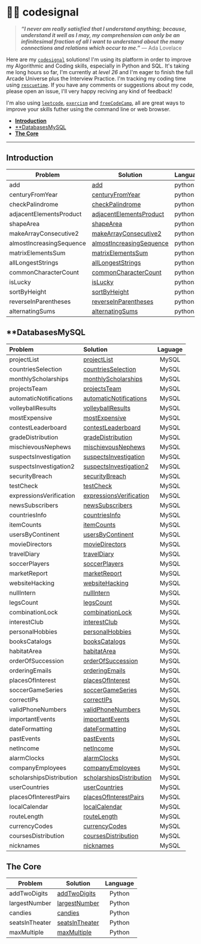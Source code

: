 # 👨‍💻 codesignal

> **_“I never am really satisfied that I understand anything; because, understand it well as I may, my comprehension can only be an infinitesimal fraction of all I want to understand about the many connections and relations which occur to me.”_**
> — Ada Lovelace

Here are my [`codesignal`](https://app.codesignal.com/profile/ofou) solutions! I'm using its platform in order to improve my Algorithmic and Coding skills, especially in Python and SQL. It's taking me long hours so far, I'm currently at _level 26_ and I'm eager to finish the full Arcade Universe plus the Interview Practice. I'm tracking my coding time using [`rescuetime`](rescuetime.com/rp/ofou/). If you have any comments or suggestions about my code, please open an issue, I'll very happy reciving any kind of feedback!

I'm also using [`leetcode`](https://github.com/ofou/leetcode), [`exercism`](https://github.com/ofou/exercism) and [`freeCodeCamp`](https://www.freecodecamp.org/ofou), all are great ways to improve your skills futher using the command line or web browser.

<!-- @import "[TOC]" {cmd="toc" depthFrom=2 depthTo=6 orderedList=false} -->

<!-- code_chunk_output -->

- [**Introduction**](#introduction)
- [**DatabasesMySQL](#databasesmysql)
- [**The Core**](#the-core)

<!-- /code_chunk_output -->

---

## **Introduction**

| Problem                  | Solution                   | Language |
|--------------------------|----------------------------|----------|
| add                      | [add]                      | python3  |
| centuryFromYear          | [centuryFromYear]          | python3  |
| checkPalindrome          | [checkPalindrome]          | python3  |
| adjacentElementsProduct  | [adjacentElementsProduct]  | python3  |
| shapeArea                | [shapeArea]                | python3  |
| makeArrayConsecutive2    | [makeArrayConsecutive2]    | python3  |
| almostIncreasingSequence | [almostIncreasingSequence] | python3  |
| matrixElementsSum        | [matrixElementsSum]        | python3  |
| allLongestStrings        | [allLongestStrings]        | python3  |
| commonCharacterCount     | [commonCharacterCount]     | python3  |
| isLucky                  | [isLucky]                  | python3  |
| sortByHeight             | [sortByHeight]             | python3  |
| reverseInParentheses     | [reverseInParentheses]     | python3  |
| alternatingSums          | [alternatingSums]          | python3  |


[add]: /arcade/intro/level-1/add.py
[centuryFromYear]: /arcade/intro/level-1/centuryFromYear.py
[checkPalindrome]: /arcade/intro/level-1/checkPalindrome.py
[adjacentElementsProduct]: /arcade/intro/level-2/adjacentElementsProduct.py
[shapeArea]: /arcade/intro/level-2/shapeArea.py
[makeArrayConsecutive2]: /arcade/intro/level-2/makeArrayConsecutive2.py
[almostIncreasingSequence]: /arcade/intro/level-2/almostIncreasingSequence.py
[matrixElementsSum]: /arcade/intro/level-2/matrixElementsSum.py
[allLongestStrings]: /arcade/intro/level-3/allLongestStrings.py
[commonCharacterCount]: /arcade/intro/level-3/commonCharacterCount.py
[isLucky]: /arcade/intro/level-3/isLucky.py
[sortByHeight]: /arcade/intro/level-3/sortByHeight.py
[reverseInParentheses]: /arcade/intro/level-3/reverseInParentheses.py
[alternatingSums]: /arcade/intro/level-4/alternatingSums.py


## **DatabasesMySQL

| Problem                  | Solution                   | Laguage |
|:-------------------------|:---------------------------|:-------:|
| projectList              | [projectList]              |  MySQL  |
| countriesSelection       | [countriesSelection]       |  MySQL  |
| monthlyScholarships      | [monthlyScholarships]      |  MySQL  |
| projectsTeam             | [projectsTeam]             |  MySQL  |
| automaticNotifications   | [automaticNotifications]   |  MySQL  |
| volleyballResults        | [volleyballResults]        |  MySQL  |
| mostExpensive            | [mostExpensive]            |  MySQL  |
| contestLeaderboard       | [contestLeaderboard]       |  MySQL  |
| gradeDistribution        | [gradeDistribution]        |  MySQL  |
| mischievousNephews       | [mischievousNephews]       |  MySQL  |
| suspectsInvestigation    | [suspectsInvestigation]    |  MySQL  |
| suspectsInvestigation2   | [suspectsInvestigation2]   |  MySQL  |
| securityBreach           | [securityBreach]           |  MySQL  |
| testCheck                | [testCheck]                |  MySQL  |
| expressionsVerification  | [expressionsVerification]  |  MySQL  |
| newsSubscribers          | [newsSubscribers]          |  MySQL  |
| countriesInfo            | [countriesInfo]            |  MySQL  |
| itemCounts               | [itemCounts]               |  MySQL  |
| usersByContinent         | [usersByContinent]         |  MySQL  |
| movieDirectors           | [movieDirectors]           |  MySQL  |
| travelDiary              | [travelDiary]              |  MySQL  |
| soccerPlayers            | [soccerPlayers]            |  MySQL  |
| marketReport             | [marketReport]             |  MySQL  |
| websiteHacking           | [websiteHacking]           |  MySQL  |
| nullIntern               | [nullIntern]               |  MySQL  |
| legsCount                | [legsCount]                |  MySQL  |
| combinationLock          | [combinationLock]          |  MySQL  |
| interestClub             | [interestClub]             |  MySQL  |
| personalHobbies          | [personalHobbies]          |  MySQL  |
| booksCatalogs            | [booksCatalogs]            |  MySQL  |
| habitatArea              | [habitatArea]              |  MySQL  |
| orderOfSuccession        | [orderOfSuccession]        |  MySQL  |
| orderingEmails           | [orderingEmails]           |  MySQL  |
| placesOfInterest         | [placesOfInterest]         |  MySQL  |
| soccerGameSeries         | [soccerGameSeries]         |  MySQL  |
| correctIPs               | [correctIPs]               |  MySQL  |
| validPhoneNumbers        | [validPhoneNumbers]        |  MySQL  |
| importantEvents          | [importantEvents]          |  MySQL  |
| dateFormatting           | [dateFormatting]           |  MySQL  |
| pastEvents               | [pastEvents]               |  MySQL  |
| netIncome                | [netIncome]                |  MySQL  |
| alarmClocks              | [alarmClocks]              |  MySQL  |
| companyEmployees         | [companyEmployees]         |  MySQL  |
| scholarshipsDistribution | [scholarshipsDistribution] |  MySQL  |
| userCountries            | [userCountries]            |  MySQL  |
| placesOfInterestPairs    | [placesOfInterestPairs]    |  MySQL  |
| localCalendar            | [localCalendar]            |  MySQL  |
| routeLength              | [routeLength]              |  MySQL  |
| currencyCodes            | [currencyCodes]            |  MySQL  |
| coursesDistribution      | [coursesDistribution]      |  MySQL  |
| nicknames                | [nicknames]                |  MySQL  |


[projectList]: /arcade/db/welcome-to-the-table/projectList.sql
[countriesSelection]: /arcade/db/welcome-to-the-table/countriesSelection.sql
[monthlyScholarships]: /arcade/db/welcome-to-the-table/monthlyScholarships.sql
[projectsTeam]: /arcade/db/welcome-to-the-table/projectsTeam.sql
[automaticNotifications]: /arcade/db/welcome-to-the-table/automaticNotifications.sql
[volleyballResults]: /arcade/db/always-leave-table-in-order/volleyballResults.sql
[mostExpensive]: /arcade/db/always-leave-table-in-order/mostExpensive.sql
[contestLeaderboard]: /arcade/db/always-leave-table-in-order/contestLeaderboard.sql
[gradeDistribution]: /arcade/db/always-leave-table-in-order/gradeDistribution.sql
[mischievousNephews]: /arcade/db/always-leave-table-in-order/mischievousNephews.sql
[suspectsInvestigation]: /arcade/db/would-you-like-the-second-meal/suspectsInvestigation.sql
[suspectsInvestigation2]: /arcade/db/would-you-like-the-second-meal/suspectsInvestigation2.sql
[securityBreach]: /arcade/db/would-you-like-the-second-meal/securityBreach.sql
[testCheck]: /arcade/db/would-you-like-the-second-meal/testCheck.sql
[expressionsVerification]: /arcade/db/would-you-like-the-second-meal/expressionsVerification.sql
[newsSubscribers]: /arcade/db/would-you-like-the-second-meal/newsSubscribers.sql
[countriesInfo]: /arcade/db/group-dishes-by-type/countriesInfo.sql
[itemCounts]: /arcade/db/group-dishes-by-type/itemCounts.sql
[usersByContinent]: /arcade/db/group-dishes-by-type/usersByContinent.sql
[movieDirectors]: /arcade/db/group-dishes-by-type/movieDirectors.sql
[travelDiary]: /arcade/db/group-dishes-by-type/travelDiary.sql
[soccerPlayers]: /arcade/db/group-dishes-by-type/soccerPlayers.sql
[marketReport]: /arcade/db/group-dishes-by-type/marketReport.sql
[websiteHacking]: /arcade/db/time-for-tricks/websiteHacking.sql
[nullIntern]: /arcade/db/time-for-tricks/nullIntern.sql
[legsCount]: /arcade/db/time-for-tricks/legsCount.sql
[combinationLock]: /arcade/db/time-for-tricks/combinationLock.sql
[interestClub]: /arcade/db/specialties/interestClub.sql
[personalHobbies]: /arcade/db/specialties/personalHobbies.sql
[booksCatalogs]: /arcade/db/specialties/booksCatalogs.sql
[habitatArea]: /arcade/db/specialties/habitatArea.sql
[orderOfSuccession]: /arcade/db/when-was-it-the-case/orderOfSuccession.sql
[orderingEmails]: /arcade/db/when-was-it-the-case/orderingEmails.sql
[placesOfInterest]: /arcade/db/when-was-it-the-case/placesOfInterest.sql
[soccerGameSeries]: /arcade/db/when-was-it-the-case/soccerGameSeries.sql
[correctIPs]: /arcade/db/regular-paradise/correctIPs.sql
[validPhoneNumbers]: /arcade/db/regular-paradise/validPhoneNumbers.sql
[importantEvents]: /arcade/db/time-river-revisited/importantEvents.sql
[dateFormatting]: /arcade/db/time-river-revisited/dateFormatting.sql
[pastEvents]: /arcade/db/time-river-revisited/pastEvents.sql
[netIncome]: /arcade/db/time-river-revisited/netIncome.sql
[alarmClocks]: /arcade/db/time-river-revisited/alarmClocks.sql
[companyEmployees]: /arcade/db/join-us-at-the-table/companyEmployees.sql
[scholarshipsDistribution]: /arcade/db/join-us-at-the-table/scholarshipsDistribution.sql
[userCountries]: /arcade/db/join-us-at-the-table/userCountries.sql
[placesOfInterestPairs]: /arcade/db/join-us-at-the-table/placesOfInterestPairs.sql
[localCalendar]: /arcade/db/join-us-at-the-table/localCalendar.sql
[routeLength]: /arcade/db/join-us-at-the-table/routeLength.sql
[currencyCodes]: /arcade/db/table-metamorphoses/currencyCodes.sql
[coursesDistribution]: /arcade/db/table-metamorphoses/coursesDistribution.sql
[nicknames]: /arcade/db/table-metamorphoses/nicknames.sql

## **The Core**

| Problem        | Solution         | Language |
|----------------|------------------|:--------:|
| addTwoDigits   | [addTwoDigits]   |  Python  |
| largestNumber  | [largestNumber]  |  Python  |
| candies        | [candies]        |  Python  |
| seatsInTheater | [seatsInTheater] |  Python  |
| maxMultiple    | [maxMultiple]    |  Python  |


[addTwoDigits]: arcade/python-arcade/intro-gates/addTwoDigits.py
[largestNumber]: arcade/python-arcade/intro-gates/largestNumber.py
[candies]: arcade/python-arcade/intro-gates/candies.py
[seatsInTheater]: arcade/python-arcade/intro-gates/seatsInTheater.py
[maxMultiple]: arcade/python-arcade/intro-gates/maxMultiple.py
